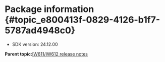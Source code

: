 # Package information {#topic_e800413f-0829-4126-b1f7-5787ad4948c0}

-   SDK version: 24.12.00

**Parent topic:**[IW611/IW612 release notes](../topics/iw611-iw612-release-notes.md)

